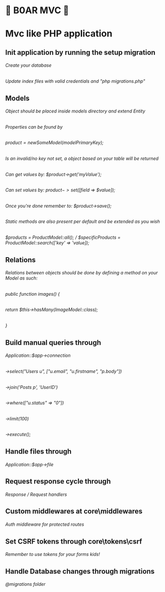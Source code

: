 # 🐗 B0AR MVC 🐗
# Mvc like PHP application

## Init application by running the setup migration 
###### Create your database
###### Update index files with valid credentials and "php migrations.php"

## Models
###### Object should be placed inside models directory and extend Entity
###### Properties can be found by
###### $product = new SomeModel($modelPrimaryKey);
###### Is an invalid/no key not set, a object based on your table will be returned
###### Can get values by: $product->get('myValue');
###### Can set values by: $product->set([$field => $value]);
###### Once you're done remember to: $product->save();
###### Static methods are also present per default and be extended as you wish
###### $products = ProductModel::all(); / $specificProducts = ProductModel::search(['key' => 'value]);

## Relations
###### Relations between objects should be done by defining a method on your Model as such:
###### public function images() {
######     return $this->hasMany(ImageModel::class);
###### }

## Build manual queries through 
###### Application::$app->connection
###### ->select("Users u", ["u.email", "u.firstname", "p.body"])
###### ->join('Posts p', 'UserID')
###### ->where(["u.status" => "0"])
###### ->limit(100)
###### ->execute();

## Handle files through 
###### Application::$app->file

## Request response cycle through 

###### Response / Request handlers

## Custom middlewares at core\middlewares

###### Auth middleware for protected routes

## Set CSRF tokens through core\tokens\csrf

###### Remember to use tokens for your forms kids!

## Handle Database changes through migrations

###### @migrations folder
